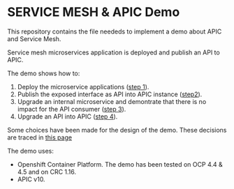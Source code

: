 #  SERVICE MESH & APIC Demo

This repository contains the file neededs to implement a demo about APIC and Service Mesh.

Service mesh microservices application is deployed and publish an API to APIC.

The demo shows how to:
1. Deploy the microservice applications ([step 1](./doc/1_demo_deploy_apps.md)).
2. Publish the exposed interface as API into APIC instance ([step2](/doc/2_demo_deploy_api.md)).
3. Upgrade an internal microservice and demontrate that there is no impact for the API consumer ([step 3](./doc/3_demo_internal_upgrade.md)).
4. Upgrade an API into APIC ([step 4](./doc/4_demo_api_upgrade.md)).

Some choices have been made for the design of the demo. These decisions are traced in [this page](./doc/archi_decisions.mds) 

The demo uses:
* Openshift Container Platform. The demo has been tested on OCP 4.4 & 4.5 and on CRC 1.16.
* APIC v10.
